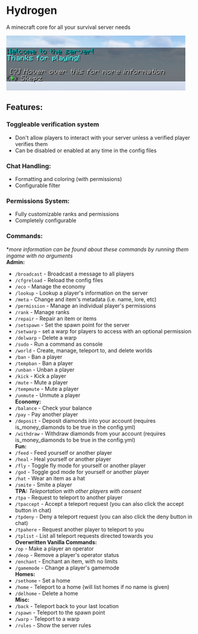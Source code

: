 # Hydrogen
A minecraft core for all your survival server needs

![Welcome Message Example](./screenshots/welcome.png)

## Features:
### Toggleable verification system
- Don't allow players to interact with your server unless a verified player verifies them
- Can be disabled or enabled at any time in the config files
### Chat Handling:
- Formatting and coloring (with permissions)
- Configurable filter
### Permissions System:
- Fully customizable ranks and permissions
- Completely configurable
### Commands:
**more information can be found about these commands by running them ingame with no arguments*  
**Admin:**
- `/broadcast` - Broadcast a message to all players
- `/cfgreload` - Reload the config files
- `/eco` - Manage the economy
- `/lookup` - Lookup a player's information on the server
- `/meta` - Change and item's metadata (i.e. name, lore, etc)
- `/permission` - Manage an individual player's permissions
- `/rank` - Manage ranks
- `/repair` - Repair an item or items
- `/setspawn` - Set the spawn point for the server
- `/setwarp` - set a warp for players to access with an optional permission
- `/delwarp` - Delete a warp
- `/sudo` - Run a command as console
- `/world` - Create, manage, teleport to, and delete worlds
- `/ban` - Ban a player
- `/tempban` - Ban a player
- `/unban` - Unban a player
- `/kick` - Kick a player
- `/mute` - Mute a player
- `/tempmute` - Mute a player
- `/unmute` - Unmute a player  
**Economy:**
- `/balance` - Check your balance
- `/pay` - Pay another player
- `/deposit` - Deposit diamonds into your account (requires is_money_diamonds to be true in the config.yml)
- `/withdraw` - Withdraw diamonds from your account (requires is_money_diamonds to be true in the config.yml)  
**Fun:**
- `/feed` - Feed yourself or another player
- `/heal` - Heal yourself or another player
- `/fly` - Toggle fly mode for yourself or another player
- `/god` - Toggle god mode for yourself or another player
- `/hat` - Wear an item as a hat
- `/smite` - Smite a player  
**TPA:** *Teleportation with other players with consent*
- `/tpa` - Request to teleport to another player
- `/tpaccept` - Accept a teleport request (you can also click the accept button in chat)
- `/tpdeny` - Deny a teleport request (you can also click the deny button in chat)
- `/tpahere` - Request another player to teleport to you
- `/tplist` - List all teleport requests directed towards you  
**Overwritten Vanilla Commands:**
- `/op` - Make a player an operator
- `/deop` - Remove a player's operator status
- `/enchant` - Enchant an item, with no limits
- `/gamemode` - Change a player's gamemode  
**Homes:**
- `/sethome` - Set a home
- `/home` - Teleport to a home (will list homes if no name is given)
- `/delhome` - Delete a home  
**Misc:**
- `/back` - Teleport back to your last location
- `/spawn` - Teleport to the spawn point
- `/warp` - Teleport to a warp
- `/rules` - Show the server rules